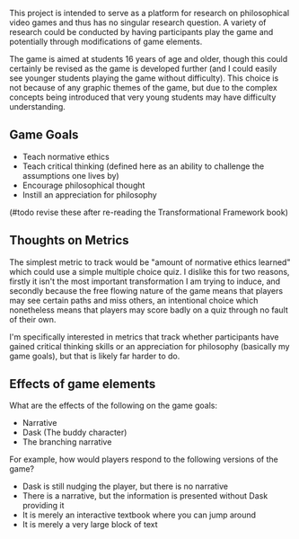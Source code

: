This project is intended to serve as a platform for research on philosophical video games and thus has no singular research question. A variety of research could be conducted by having participants play the game and potentially through modifications of game elements.

The game is aimed at students 16 years of age and older, though this could certainly be revised as the game is developed further (and I could easily see younger students playing the game without difficulty). This choice is not because of any graphic themes of the game, but due to the complex concepts being introduced that very young students may have difficulty understanding.

## Game Goals

 - Teach normative ethics
 - Teach critical thinking (defined here as an ability to challenge the assumptions one lives by)
 - Encourage philosophical thought
 - Instill an appreciation for philosophy

(#todo revise these after re-reading the Transformational Framework book)

## Thoughts on Metrics

The simplest metric to track would be "amount of normative ethics learned" which could use a simple multiple choice quiz. I dislike this for two reasons, firstly it isn't the most important transformation I am trying to induce, and secondly because the free flowing nature of the game means that players may see certain paths and miss others, an intentional choice which nonetheless means that players may score badly on a quiz through no fault of their own.

I'm specifically interested in metrics that track whether participants have gained critical thinking skills or an appreciation for philosophy (basically my game goals), but that is likely far harder to do.

## Effects of game elements

What are the effects of the following on the game goals:

 - Narrative
 - Dask (The buddy character)
 - The branching narrative

For example, how would players respond to the following versions of the game?

 - Dask is still nudging the player, but there is no narrative
 - There is a narrative, but the information is presented without Dask providing it
 - It is merely an interactive textbook where you can jump around
 - It is merely a very large block of text

